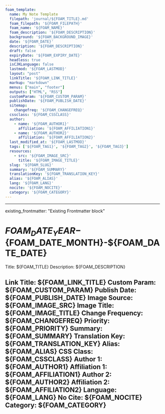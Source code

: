 ```yaml
---
foam_template:
  name: My Note Template
  filepath: 'journal/${FOAM_TITLE}.md'
  foam_filepath: '${FOAM_FILEPATH}'
  foam_name: '${FOAM_NAME}'
  foam_description: '${FOAM_DESCRIPTION}'
  background: '${FOAM_BACKGROUND_IMAGE}'
  date: '${FOAM_DATE}'
  description: '${FOAM_DESCRIPTION}'
  draft: false
  expiryDate: '${FOAM_EXPIRY_DATE}'
  headless: true
  isCJKLanguage: false
  lastmod: '${FOAM_LASTMOD}'
  layout: "post"
  linkTitle: '${FOAM_LINK_TITLE}'
  markup: "markdown"
  menus: ["main", "footer"]
  outputs: ["HTML", "RSS"]
  customParam: '${FOAM_CUSTOM_PARAM}'
  publishDate: '${FOAM_PUBLISH_DATE}'
  sitemap:
    changefreq: '${FOAM_CHANGEFREQ}'
  cssclass: '${FOAM_CSSCLASS}'
  author:
    - name: '${FOAM_AUTHOR1}'
      affiliation: '${FOAM_AFFILIATION1}'
    - name: '${FOAM_AUTHOR2}'
      affiliation: '${FOAM_AFFILIATION2}'
  last_modified_at: '${FOAM_LASTMOD}'
  tags: ['${FOAM_TAG1}', '${FOAM_TAG2}', '${FOAM_TAG3}']
  resources:
    - src: '${FOAM_IMAGE_SRC}'
      title: '${FOAM_IMAGE_TITLE}'
  slug: '${FOAM_SLUG}'
  summary: '${FOAM_SUMMARY}'
  translationKey: '${FOAM_TRANSLATION_KEY}'
  alias: '${FOAM_ALIAS}'
  lang: '${FOAM_LANG}'
  nocite: '${FOAM_NOCITE}'
  category: '${FOAM_CATEGORY}'
---
```


---
existing_frontmatter: "Existing Frontmatter block"
# ${FOAM_DATE_YEAR}-${FOAM_DATE_MONTH}-${FOAM_DATE_DATE}




Title: ${FOAM_TITLE}
Description: ${FOAM_DESCRIPTION}


Link Title: ${FOAM_LINK_TITLE}
Custom Param: ${FOAM_CUSTOM_PARAM}
Publish Date: ${FOAM_PUBLISH_DATE}
Image Source: ${FOAM_IMAGE_SRC}
Image Title: ${FOAM_IMAGE_TITLE}
Change Frequency: ${FOAM_CHANGEFREQ}
Priority: ${FOAM_PRIORITY}
Summary: ${FOAM_SUMMARY}
Translation Key: ${FOAM_TRANSLATION_KEY}
Alias: ${FOAM_ALIAS}
CSS Class: ${FOAM_CSSCLASS}
Author 1: ${FOAM_AUTHOR1}
Affiliation 1: ${FOAM_AFFILIATION1}
Author 2: ${FOAM_AUTHOR2}
Affiliation 2: ${FOAM_AFFILIATION2}
Language: ${FOAM_LANG}
No Cite: ${FOAM_NOCITE}
Category: ${FOAM_CATEGORY}
---
